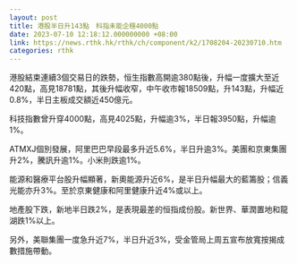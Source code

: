 ```yaml
---
layout: post
title: 港股半日升143點　科指未能企穩4000點
date: 2023-07-10 12:18:12.000000000 +08:00
link: https://news.rthk.hk/rthk/ch/component/k2/1708204-20230710.htm
categories: rthk
---
```


港股結束連續3個交易日的跌勢，恒生指數高開逾380點後，升幅一度擴大至近420點，高見18781點，其後升幅收窄，中午收市報18509點，升143點，升幅近0.8%，半日主板成交額近450億元。

科技指數曾升穿4000點，高見4025點，升幅逾3%，半日報3950點，升幅逾1%。

ATMXJ個別發展，阿里巴巴早段最多升近5.6%，半日升逾3%。美團和京東集團升2%，騰訊升逾1%。小米則跌逾1%。

能源和醫療平台股升幅顯著，新奧能源升近6%，是半日升幅最大的藍籌股；信義光能亦升3%。至於京東健康和阿里健康升近4%或以上。

地產股下跌，新地半日跌2%，是表現最差的恒指成份股。新世界、華潤置地和龍湖跌1%以上。

另外，美聯集團一度急升近7%，半日升近3%，受金管局上周五宣布放寬按揭成數措施帶動。

